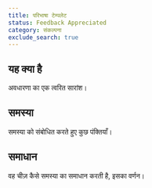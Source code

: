 ```yaml
---
title: परिभाषा टेम्पलेट
status: Feedback Appreciated
category: संकल्पना
exclude_search: true
---
```


## यह क्या है

अवधारणा का एक त्वरित सारांश।

## समस्या

समस्या को संबोधित करते हुए कुछ पंक्तियाँ।

## समाधान

वह चीज़ कैसे समस्या का समाधान करती है, इसका वर्णन।
